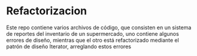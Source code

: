 # Refactorizacion

Este repo contiene varios archivos de código, que consisten en un sistema de reportes del inventario de un supermercado, uno contiene algunos errores de diseño, mientras que el otro está refactorizado mediante el patrón de diseño Iterator, arreglando estos errores
